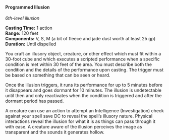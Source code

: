 #### Programmed Illusion
<!-- markdownlint-disable link-image-reference-definitions -->
[_metadata_:spell_name]:- "Programmed Illusion"
[_metadata_:spell_level]:- "6"
[_metadata_:spell_school]:- "illusion"
[_metadata_:ritual]:- "false"
[_metadata_:casting_time_amount]:- "1"
[_metadata_:casting_time_unit]:- "action"
[_metadata_:range]:- "120 feet"
[_metadata_:target]:- "30-foot cube"
[_metadata_:components_verbal]:- "true"
[_metadata_:components_somatic]:- "true"
[_metadata_:components_material]:- "true"
[_metadata_:components_material_description]:- "a bit of fleece and jade dust worth at least 25 gp"
[_metadata_:components_material_cost]:- "25 gp"
[_metadata_:duration]:- "Until dispelled"
[_metadata_:concentration]:- "false"
[_metadata_:compared_to_wotc_srd_5.1]:- "mechanics_same_wording_different"
[_metadata_:compared_to_a5e_srd]:- "mechanics_same_wording_different"
<!-- markdownlint-disable-next-line no-emphasis-as-heading -->
_6th-level illusion_

**Casting Time:** 1 action \
**Range:** 120 feet \
**Components:** V, S, M (a bit of fleece and jade dust worth at least 25 gp) \
**Duration:** Until dispelled

You craft an illusory object, creature, or other effect which must fit within a 30-foot cube and which executes a scripted performance when a specific condition is met within 30 feet of the area.
You must describe both the condition and the details of the performance upon casting.
The trigger must be based on something that can be seen or heard.

Once the illusion triggers, it runs its performance for up to 5 minutes before it disappears and goes dormant for 10 minutes.
The illusion is undetectable until then and only reactivates when the condition is triggered and after the dormant period has passed.

A creature can use an action to attempt an Intelligence (Investigation) check against your spell save DC to reveal the spell’s illusory nature.
Physical interactions reveal the illusion for what it is as things can pass through it with ease.
A creature aware of the illusion perceives the image as transparent and the sounds it generates hollow.
